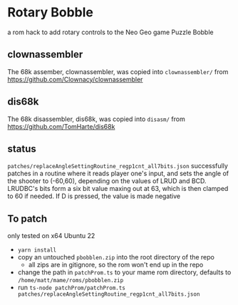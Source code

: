 # Rotary Bobble

a rom hack to add rotary controls to the Neo Geo game Puzzle Bobble

## clownassembler

The 68k assember, clownassembler, was copied into `clownassembler/` from https://github.com/Clownacy/clownassembler

## dis68k

The 68k disassembler, dis68k, was copied into `disasm/` from https://github.com/TomHarte/dis68k

## status

`patches/replaceAngleSettingRoutine_regp1cnt_all7bits.json` successfully patches in a routine where it reads player one's input,
and sets the angle of the shooter to (-60,60), depending on the values of LRUD and BCD. LRUDBC's bits form a six bit value maxing
out at 63, which is then clamped to 60 if needed. If D is pressed, the value is made negative

## To patch

only tested on x64 Ubuntu 22

- `yarn install`
- copy an untouched `pbobblen.zip` into the root directory of the repo
  - all zips are in gitignore, so the rom won't end up in the repo
- change the path in `patchProm.ts` to your mame rom directory, defaults to `/home/matt/mame/roms/pbobblen.zip`
- run `ts-node patchProm/patchProm.ts patches/replaceAngleSettingRoutine_regp1cnt_all7bits.json`
